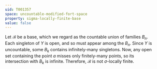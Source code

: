 ```yaml
---
uid: T001357
space: uncountable-modified-fort-space
property: sigma-locally-finite-base
value: false
---
```

Let $\mathcal{B}$ be a base, which we regard as the countable union of families $B_n$. Each singleton of $Y$ is open, and so must appear among the $B_n$. Since $Y$ is uncountable, some $B_k$ contains infinitely-many singletons. Now, any open set containing the point $a$ misses only finitely-many points, so its intersection with $B_k$ is infinite. Therefore, $\mathcal{B}$ is not $\sigma$-locally finite.

